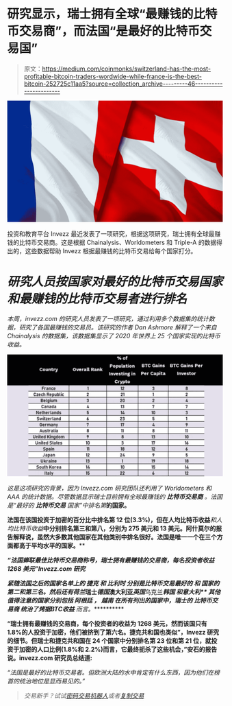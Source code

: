 # 研究显示，瑞士拥有全球“最赚钱的比特币交易商”，而法国“是最好的比特币交易国”

> 原文：<https://medium.com/coinmonks/switzerland-has-the-most-profitable-bitcoin-traders-wordwide-while-france-is-the-best-bitcoin-252725c11aa5?source=collection_archive---------46----------------------->

![](img/875412a2656ee543a7642ad8419e3fb3.png)

投资和教育平台 Invezz 最近发表了一项研究，根据这项研究，瑞士拥有全球最赚钱的比特币交易商。这是根据 Chainalysis、Worldometers 和 Triple-A 的数据得出的，这些数据帮助 Invezz 根据最赚钱的比特币交易给每个国家打分。

# ***研究人员按国家对最好的比特币交易国家和最赚钱的比特币交易者进行排名***

*本周，invezz.com 的研究人员发表了一项研究，通过利用多个数据集的统计数据，研究了各国最赚钱的交易员。该研究的作者 Dan Ashmore 解释了一个来自 Chainalysis 的数据集，该数据集显示了 2020 年世界上 25 个国家实现的比特币收益。*

![](img/5790c1fa7bcf148254c660cdc7ad7851.png)

*这是这项研究的背景，因为 Invezz.com 研究团队还利用了 Worldometers 和 AAA 的统计数据。尽管数据显示瑞士目前拥有全球最赚钱的* ***比特币交易商*** *。法国是“最好的* ***比特币交易*** *国家”中排名第***的国家。**

**法国在该国投资于加密的百分比中排名第 12 位(3.3%)，但在人均比特币收益***和人均比特币收益***中分别排名第三和第八，分别为 275 美元和 13 美元。阿什莫尔的报告解释说，虽然大多数其他国家在其他类别中排名很好。法国是唯一一个在三个方面都高于平均水平的国家。****

*****“法国蝉联最佳比特币交易商称号，瑞士拥有最赚钱的交易商，每名投资者收益 1268 美元”Invezz.com 研究*****

***紧随法国之后的国家名单上的* ***捷克*** *和* ***比利时*** *分别是比特币交易最好的* ***和*** *国家的第二和第三名。然后还有******荷兰*******瑞士*******德国*******澳大利亚*******英国***乌克兰*******韩国*** *和**意大利***** *其他值得注意的国家分别包括* ***阿根廷*** *，* ***越南* 在所有列出的国家中，瑞士的 ***比特币交易商*** *统治了烤据****BTC*******收益*** *而言。************

**“瑞士拥有最赚钱的交易商，每个投资者的收益为 1268 美元，然而该国只有 1.8%的人投资于加密，他们被挤到了第六名。捷克共和国也类似”，Invezz 研究的细节。但瑞士和捷克共和国在 24 个国家中分别排名第 23 位和第 21 位，就投资于加密的人口比例(1.8%和 2.2%)而言，它最终扼杀了这些机会，”安石的报告说。invezz.com 研究员总结道:**

*“法国是最好的比特币交易者。但欧洲大陆的水中肯定有什么东西，因为他们在榜首的统治地位是显而易见的。”*

> *交易新手？试试[密码交易机器人](/coinmonks/crypto-trading-bot-c2ffce8acb2a)或者[复制交易](/coinmonks/top-10-crypto-copy-trading-platforms-for-beginners-d0c37c7d698c)*